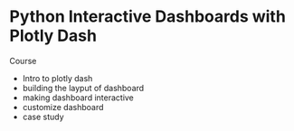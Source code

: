 # Python Interactive Dashboards with Plotly Dash
Course
- Intro to plotly dash
- building the layput of dashboard
- making dashboard interactive
- customize dashboard
- case study
